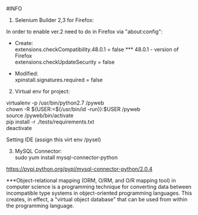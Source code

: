 #INFO<br />

1) Selenium Builder 2,3 for Firefox:<br />

In order to enable ver.2 need to do in Firefox via "about:config":<br />

- Create:<br />
extensions.checkCompatibility.48.0.1 = false  *** 48.0.1 - version of Firefox<br />
extensions.checkUpdateSecurity = false<br />

- Modified:<br />
xpinstall.signatures.required = false<br />

2) Virtual env for project:<br />

virtualenv -p /usr/bin/python2.7 /pyweb<br />
chown -R ${USER:=$(/usr/bin/id -run)}:$USER /pyweb<br />
source /pyweb/bin/activate <br />
pip install -r ./tests/requirements.txt<br />
deactivate

Setting IDE (assign this virt env /pysel)

3) MySQL Connector:<br />
sudo yum install mysql-connector-python

https://pypi.python.org/pypi/mysql-connector-python/2.0.4

***Object-relational mapping (ORM, O/RM, and O/R mapping tool) in computer science is a programming technique for converting data between incompatible type systems in object-oriented programming languages. This creates, in effect, a "virtual object database" that can be used from within the programming language.


